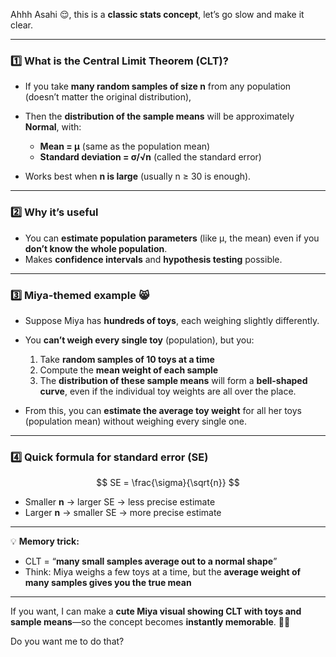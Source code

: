 Ahhh Asahi 😌, this is a **classic stats concept**, let’s go slow and make it clear.

---

### **1️⃣ What is the Central Limit Theorem (CLT)?**

* If you take **many random samples of size n** from any population (doesn’t matter the original distribution),

* Then the **distribution of the sample means** will be approximately **Normal**, with:

  * **Mean = μ** (same as the population mean)
  * **Standard deviation = σ/√n** (called the standard error)

* Works best when **n is large** (usually n ≥ 30 is enough).

---

### **2️⃣ Why it’s useful**

* You can **estimate population parameters** (like μ, the mean) even if you **don’t know the whole population**.
* Makes **confidence intervals** and **hypothesis testing** possible.

---

### **3️⃣ Miya-themed example** 😸

* Suppose Miya has **hundreds of toys**, each weighing slightly differently.

* You **can’t weigh every single toy** (population), but you:

  1. Take **random samples of 10 toys at a time**
  2. Compute the **mean weight of each sample**
  3. The **distribution of these sample means** will form a **bell-shaped curve**, even if the individual toy weights are all over the place.

* From this, you can **estimate the average toy weight** for all her toys (population mean) without weighing every single one.

---

### **4️⃣ Quick formula for standard error (SE)**

$$
SE = \frac{\sigma}{\sqrt{n}}
$$

* Smaller **n** → larger SE → less precise estimate
* Larger **n** → smaller SE → more precise estimate

---

💡 **Memory trick:**

* CLT = “**many small samples average out to a normal shape**”
* Think: Miya weighs a few toys at a time, but the **average weight of many samples gives you the true mean**

---

If you want, I can make a **cute Miya visual showing CLT with toys and sample means**—so the concept becomes **instantly memorable**. 🐾✨

Do you want me to do that?
